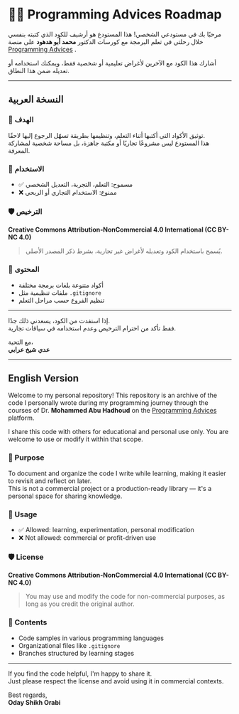 # 🧑‍💻 Programming Advices Roadmap

مرحبًا بك في مستودعي الشخصي! هذا المستودع هو أرشيف للكود الذي كتبته بنفسي خلال رحلتي في تعلم البرمجة مع كورسات الدكتور **محمد أبو هدهود** على منصة  [Programming Advices](https://www.bing.com/ck/a?!&&p=66d7c4404eb06449f127539d74fa3f40776106035ecde6fc5a0edc2523562e4dJmltdHM9MTc1ODI0MDAwMA&ptn=3&ver=2&hsh=4&fclid=376a36e8-cbe8-61e1-31d0-2531ca5260fd&psq=programinadvices&u=a1aHR0cHM6Ly9wcm9ncmFtbWluZ2FkdmljZXMuY29tLw) .
  
أشارك هذا الكود مع الآخرين لأغراض تعليمية أو شخصية فقط، ويمكنك استخدامه أو تعديله ضمن هذا النطاق.

---

## النسخة العربية

### 🎯 الهدف
توثيق الأكواد التي أكتبها أثناء التعلم، وتنظيمها بطريقة تسهّل الرجوع إليها لاحقًا.  
هذا المستودع ليس مشروعًا تجاريًا أو مكتبة جاهزة، بل مساحة شخصية لمشاركة المعرفة.

### 📌 الاستخدام
- ✅ مسموح: التعلم، التجربة، التعديل الشخصي  
- ❌ ممنوع: الاستخدام التجاري أو الربحي

### 🛡️ الترخيص
**Creative Commons Attribution-NonCommercial 4.0 International (CC BY-NC 4.0)**  
> يُسمح باستخدام الكود وتعديله لأغراض غير تجارية، بشرط ذكر المصدر الأصلي.

### 📁 المحتوى
- أكواد متنوعة بلغات برمجة مختلفة  
- ملفات تنظيمية مثل `.gitignore`  
- تنظيم الفروع حسب مراحل التعلم

---

إذا استفدت من الكود، يسعدني ذلك جدًا.  
فقط تأكد من احترام الترخيص وعدم استخدامه في سياقات تجارية.

مع التحية،  
**عدي شيخ عرابي**

---

## English Version

Welcome to my personal repository! This repository is an archive of the code I personally wrote during my programming journey through the courses of Dr. **Mohammed Abu Hadhoud** on the [Programming Advices](https://www.bing.com/ck/a?!&&p=66d7c4404eb06449f127539d74fa3f40776106035ecde6fc5a0edc2523562e4dJmltdHM9MTc1ODI0MDAwMA&ptn=3&ver=2&hsh=4&fclid=376a36e8-cbe8-61e1-31d0-2531ca5260fd&psq=programinadvices&u=a1aHR0cHM6Ly9wcm9ncmFtbWluZ2FkdmljZXMuY29tLw) platform.

I share this code with others for educational and personal use only. You are welcome to use or modify it within that scope.


### 🎯 Purpose
To document and organize the code I write while learning, making it easier to revisit and reflect on later.  
This is not a commercial project or a production-ready library — it's a personal space for sharing knowledge.

### 📌 Usage
- ✅ Allowed: learning, experimentation, personal modification  
- ❌ Not allowed: commercial or profit-driven use

### 🛡️ License
**Creative Commons Attribution-NonCommercial 4.0 International (CC BY-NC 4.0)**  
> You may use and modify the code for non-commercial purposes, as long as you credit the original author.

### 📁 Contents
- Code samples in various programming languages  
- Organizational files like `.gitignore`  
- Branches structured by learning stages

---

If you find the code helpful, I'm happy to share it.  
Just please respect the license and avoid using it in commercial contexts.

Best regards,  
**Oday Shikh Orabi**

